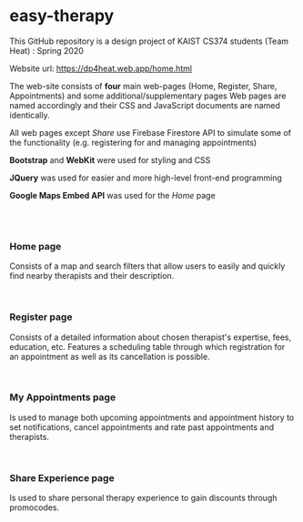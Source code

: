 # easy-therapy

This GitHub repository is a design project of KAIST CS374 students (Team Heat) : Spring 2020

Website url: https://dp4heat.web.app/home.html

The web-site consists of **four** main web-pages (Home, Register, Share, Appointments) and some additional/supplementary pages 
Web pages are named accordingly and their CSS and JavaScript documents are named identically.

All web pages except *Share* use Firebase Firestore API to simulate some of 
the functionality (e.g. registering for and managing appointments)

**Bootstrap** and **WebKit** were used for styling and CSS

**JQuery** was used for easier and more high-level front-end programming

**Google Maps Embed API** was used for the *Home* page

<br>
<br>

### Home page
Consists of a map and search filters that allow users to easily and quickly find nearby therapists and their description.

<br>

### Register page
Consists of a detailed information about chosen therapist's expertise, fees, education, etc. Features a scheduling table through which registration for an appointment as well as its cancellation is possible.

<br>

### My Appointments page
Is used to manage both upcoming appointments and appointment history to set notifications, cancel appointments and rate past appointments and therapists. 

<br>

### Share Experience page
Is used to share personal therapy experience to gain discounts through promocodes. 


